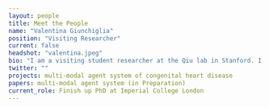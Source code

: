 ```yaml
---
layout: people
title: Meet the People
name: "Valentina Giunchiglia"
position: "Visiting Researcher"
current: false
headshot: "valentina.jpeg"
bio: "I am a visiting student researcher at the Qiu lab in Stanford. I'm an AI for health PhD student jointly affiliated with Imperial College and Harvard University, under the supervision of Prof. Marinka Zitnik and Prof. Adam Hampshire. I am interested in a holistic study of diseases across multiple levels — from cellular to clinical phenotypes — to drive advancements in precision medicine. To achieve this, I develop multimodal foundation models. Outside of research, I enjoy bouldering, playing tennis and hiking."
twitter: ""
projects: multi-modal agent system of congenital heart disease
papers: multi-modal agent system (in Preparation)
current_role: Finish up PhD at Imperial College London
---
```

